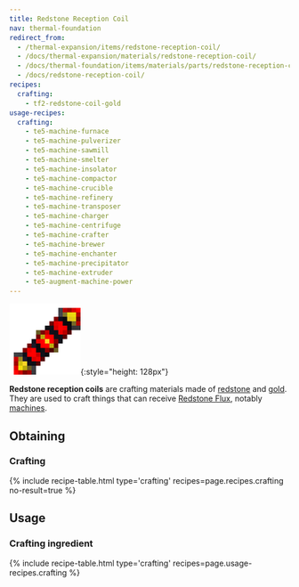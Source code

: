 ```yaml
---
title: Redstone Reception Coil
nav: thermal-foundation
redirect_from:
  - /thermal-expansion/items/redstone-reception-coil/
  - /docs/thermal-expansion/materials/redstone-reception-coil/
  - /docs/thermal-foundation/items/materials/parts/redstone-reception-coil/
  - /docs/redstone-reception-coil/
recipes:
  crafting:
    - tf2-redstone-coil-gold
usage-recipes:
  crafting:
    - te5-machine-furnace
    - te5-machine-pulverizer
    - te5-machine-sawmill
    - te5-machine-smelter
    - te5-machine-insolator
    - te5-machine-compactor
    - te5-machine-crucible
    - te5-machine-refinery
    - te5-machine-transposer
    - te5-machine-charger
    - te5-machine-centrifuge
    - te5-machine-crafter
    - te5-machine-brewer
    - te5-machine-enchanter
    - te5-machine-precipitator
    - te5-machine-extruder
    - te5-augment-machine-power
---
```


![Redstone reception coil](/assets/images/thermal-foundation/redstone-coil-gold.png){:style="height: 128px"}


**Redstone reception coils** are crafting materials made of
[redstone](https://minecraft.gamepedia.com/Redstone) and
[gold](https://minecraft.gamepedia.com/Gold_Ingot). They are used to craft
things that can receive [Redstone Flux](/docs/redstone-flux/), notably
[machines](/docs/thermal-expansion/machines/).


Obtaining
---------

### Crafting
{% include recipe-table.html type='crafting' recipes=page.recipes.crafting no-result=true %}


Usage
-----

### Crafting ingredient
{% include recipe-table.html type='crafting' recipes=page.usage-recipes.crafting %}
